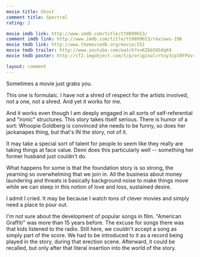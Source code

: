 ```yaml
---
movie title: Ghost
comment title: Spectral
rating: 2

movie imdb link: http://www.imdb.com/title/tt0099653/
comment imdb link: http://www.imdb.com/title/tt0099653/reviews-196
movie tmdb link: http://www.themoviedb.org/movie/251
movie tmdb trailer: http://www.youtube.com/watch?v=KZkbSUSdqX4
movie tmdb poster: http://cf2.imgobject.com/t/p/original/rtxy3cplRFPUvruZajpcoxOQ7bi.jpg

layout: comment
---
```


Sometimes a movie just grabs you.

This one is formulaic. I have not a shred of respect for the artists involved, not a one, not a shred. And yet it works for me.

And it works even though I am deeply engaged in all sorts of self-referential and "ironic" structures. This story takes itself serious. There is humor of a sort: Whoopie Goldberg is convinced she needs to be funny, so does her jackanapes thing, but that's IN the story, not of it.

It may take a special sort of talent for people to seem like they really are taking things at face value. Demi does this particularly well -- something her former husband just couldn't do. 

What happens for some is that the foundation story is so strong, the yearning so overwhelming that we join in. All the business about money laundering and threats is basically background noise to make things move while we can steep in this notion of love and loss, sustained desire.

I admit I cried. It may be because I watch tons of clever movies and simply need a place to pour out.

I'm not sure about the development of popular songs in film. "American Graffiti" was more than 15 years before. The excuse for songs there was that kids listened to the radio. Still here, we couldn't accept a song as simply part of the score. We had to be introduced to it as a record being played in the story, during that erection scene. Afterward, it could be recalled, but only after that literal insertion into the world of the story.